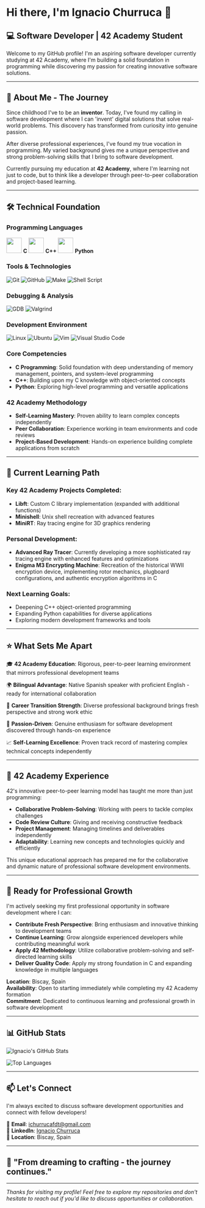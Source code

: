 # Hi there, I'm Ignacio Churruca 👋

## 💻 Software Developer | 42 Academy Student

Welcome to my GitHub profile! I'm an aspiring software developer currently studying at 42 Academy, where I'm building a solid foundation in programming while discovering my passion for creating innovative software solutions.

---

## 🚀 About Me - The Journey

Since childhood I've to be an **inventor**. Today, I've found my calling in software development where I can 'invent' digital solutions that solve real-world problems. This discovery has transformed from curiosity into genuine passion.

After diverse professional experiences, I've found my true vocation in programming. My varied background gives me a unique perspective and strong problem-solving skills that I bring to software development.

Currently pursuing my education at **42 Academy**, where I'm learning not just to code, but to think like a developer through peer-to-peer collaboration and project-based learning.

---

## 🛠️ Technical Foundation

### Programming Languages
<img src="https://cdn.jsdelivr.net/gh/devicons/devicon/icons/c/c-original.svg" width="40" height="40"/> **C**
<img src="https://cdn.jsdelivr.net/gh/devicons/devicon/icons/cplusplus/cplusplus-original.svg" width="40" height="40"/> **C++**
<img src="https://cdn.jsdelivr.net/gh/devicons/devicon/icons/python/python-original.svg" width="40" height="40"/> **Python**

### Tools & Technologies
![Git](https://img.shields.io/badge/git-%23F05033.svg?style=for-the-badge&logo=git&logoColor=white)
![GitHub](https://img.shields.io/badge/github-%23121011.svg?style=for-the-badge&logo=github&logoColor=white)
![Make](https://img.shields.io/badge/Make-%23008FBA.svg?style=for-the-badge&logo=cmake&logoColor=white)
![Shell Script](https://img.shields.io/badge/shell_script-%23121011.svg?style=for-the-badge&logo=gnu-bash&logoColor=white)

### Debugging & Analysis
![GDB](https://img.shields.io/badge/GDB-3776AB?style=for-the-badge&logo=gnu&logoColor=white)
![Valgrind](https://img.shields.io/badge/Valgrind-FF6B6B?style=for-the-badge&logo=gnu&logoColor=white)

### Development Environment
![Linux](https://img.shields.io/badge/Linux-FCC624?style=for-the-badge&logo=linux&logoColor=black)
![Ubuntu](https://img.shields.io/badge/Ubuntu-E95420?style=for-the-badge&logo=ubuntu&logoColor=white)
![Vim](https://img.shields.io/badge/VIM-%2311AB00.svg?style=for-the-badge&logo=vim&logoColor=white)
![Visual Studio Code](https://img.shields.io/badge/Visual%20Studio%20Code-0078d4.svg?style=for-the-badge&logo=visual-studio-code&logoColor=white)

### Core Competencies
- **C Programming**: Solid foundation with deep understanding of memory management, pointers, and system-level programming
- **C++**: Building upon my C knowledge with object-oriented concepts
- **Python**: Exploring high-level programming and versatile applications

### 42 Academy Methodology
- **Self-Learning Mastery**: Proven ability to learn complex concepts independently
- **Peer Collaboration**: Experience working in team environments and code reviews
- **Project-Based Development**: Hands-on experience building complete applications from scratch

---

## 🎯 Current Learning Path

### Key 42 Academy Projects Completed:
- **Libft**: Custom C library implementation (expanded with additional functions)
- **Minishell**: Unix shell recreation with advanced features
- **MiniRT**: Ray tracing engine for 3D graphics rendering

### Personal Development:
- **Advanced Ray Tracer**: Currently developing a more sophisticated ray tracing engine with enhanced features and optimizations
- **Enigma M3 Encrypting Machine**: Recreation of the historical WWII encryption device, implementing rotor mechanics, plugboard configurations, and authentic encryption algorithms in C

### Next Learning Goals:
- Deepening C++ object-oriented programming
- Expanding Python capabilities for diverse applications
- Exploring modern development frameworks and tools

---

## ⭐ What Sets Me Apart

🎓 **42 Academy Education**: Rigorous, peer-to-peer learning environment that mirrors professional development teams

🌍 **Bilingual Advantage**: Native Spanish speaker with proficient English - ready for international collaboration

🔄 **Career Transition Strength**: Diverse professional background brings fresh perspective and strong work ethic

🚀 **Passion-Driven**: Genuine enthusiasm for software development discovered through hands-on experience

📈 **Self-Learning Excellence**: Proven track record of mastering complex technical concepts independently

---

## 🏫 42 Academy Experience

42's innovative peer-to-peer learning model has taught me more than just programming:

- **Collaborative Problem-Solving**: Working with peers to tackle complex challenges
- **Code Review Culture**: Giving and receiving constructive feedback
- **Project Management**: Managing timelines and deliverables independently
- **Adaptability**: Learning new concepts and technologies quickly and efficiently

This unique educational approach has prepared me for the collaborative and dynamic nature of professional software development environments.

---

## 💼 Ready for Professional Growth

I'm actively seeking my first professional opportunity in software development where I can:

- **Contribute Fresh Perspective**: Bring enthusiasm and innovative thinking to development teams
- **Continue Learning**: Grow alongside experienced developers while contributing meaningful work
- **Apply 42 Methodology**: Utilize collaborative problem-solving and self-directed learning skills
- **Deliver Quality Code**: Apply my strong foundation in C and expanding knowledge in multiple languages

**Location**: Biscay, Spain  
**Availability**: Open to starting immediately while completing my 42 Academy formation  
**Commitment**: Dedicated to continuous learning and professional growth in software development

---

## 📊 GitHub Stats

![Ignacio's GitHub Stats](https://github-readme-stats.vercel.app/api?username=Chukrut-181&show_icons=true&theme=dark&count_private=true)

![Top Languages](https://github-readme-stats.vercel.app/api/top-langs/?username=Chukrut-181&layout=compact&theme=dark)

---

## 📫 Let's Connect

I'm always excited to discuss software development opportunities and connect with fellow developers!

📧 **Email**: ichurrucafdt@gmail.com  
💼 **LinkedIn**: [Ignacio Churruca](https://www.linkedin.com/in/ignacio-churruca)  
📍 **Location**: Biscay, Spain

---

## 🎯 "From dreaming to crafting  - the journey continues."

---

*Thanks for visiting my profile! Feel free to explore my repositories and don't hesitate to reach out if you'd like to discuss opportunities or collaboration.*
